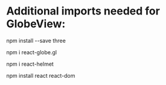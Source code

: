 # Additional imports needed for GlobeView:

npm install --save three

npm i react-globe.gl

npm i react-helmet

npm install react react-dom
